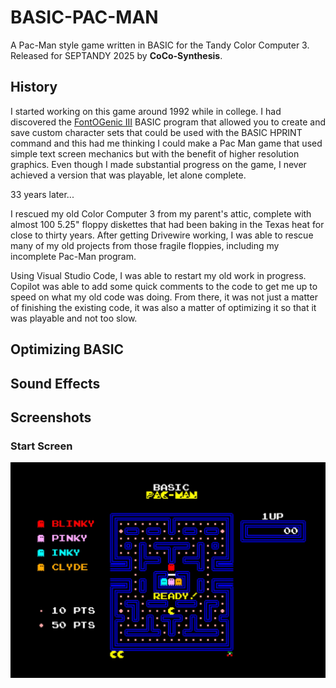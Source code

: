 # BASIC-PAC-MAN

A Pac-Man style game written in BASIC for the Tandy Color Computer 3. Released for SEPTANDY 2025 by **CoCo-Synthesis**.

## History

I started working on this game around 1992 while in college.  I had discovered the [FontOGenic III](https://colorcomputerarchive.com/repo/Disks/Applications/Fontogenic%203%20%28Todd%20Knudsen%29%20%28Coco%203%29.zip) BASIC program that allowed you to create and save custom character sets that could be used with the BASIC HPRINT command and this had me thinking I could make a Pac Man game that used simple text screen mechanics but with the benefit of higher resolution graphics.  Even though I made substantial progress on the game, I never achieved a version that was playable, let alone complete.

33 years later...

I rescued my old Color Computer 3 from my parent's attic, complete with almost 100 5.25" floppy diskettes that had been baking in the Texas heat for close to thirty years.  After getting Drivewire working, I was able to rescue many of my old projects from those fragile floppies, including my incomplete Pac-Man program.

Using Visual Studio Code, I was able to restart my old work in progress.  Copilot was able to add some quick comments to the code to get me up to speed on what my old code was doing.  From there, it was not just a matter of finishing the existing code, it was also a matter of optimizing it so that it was playable and not too slow.

## Optimizing BASIC

## Sound Effects

## Screenshots

### Start Screen
![Pac-Man Start Screen](Ready%20Screenshot.jpg)
